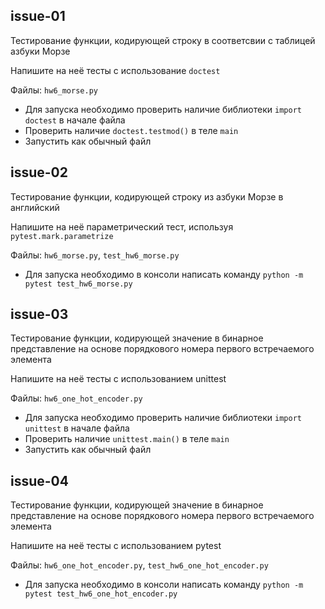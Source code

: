 ## issue-01
Тестирование функции, кодирующей строку в соответсвии с таблицей азбуки Морзе

Напишите на неё тесты с использование `doctest`

Файлы: `hw6_morse.py`

* Для запуска необходимо проверить наличие библиотеки `import doctest` в начале файла
* Проверить наличие `doctest.testmod()` в теле `main`
* Запустить как обычный файл

## issue-02
Тестирование функции, кодирующей строку из азбуки Морзе в английский

Напишите на неё параметрический тест, используя `pytest.mark.parametrize`

Файлы: `hw6_morse.py`, `test_hw6_morse.py`

* Для запуска необходимо в консоли написать команду `python -m pytest test_hw6_morse.py`

## issue-03
Тестирование функции, кодирующей значение в бинарное представление на основе порядкового номера первого встречаемого элемента

Напишите на неё тесты с использованием unittest

Файлы: `hw6_one_hot_encoder.py`

* Для запуска необходимо проверить наличие библиотеки `import unittest` в начале файла
* Проверить наличие `unittest.main()` в теле `main`
* Запустить как обычный файл

## issue-04
Тестирование функции, кодирующей значение в бинарное представление на основе порядкового номера первого встречаемого элемента

Напишите на неё тесты с использованием pytest

Файлы: `hw6_one_hot_encoder.py`, `test_hw6_one_hot_encoder.py`

* Для запуска необходимо в консоли написать команду `python -m pytest test_hw6_one_hot_encoder.py`
